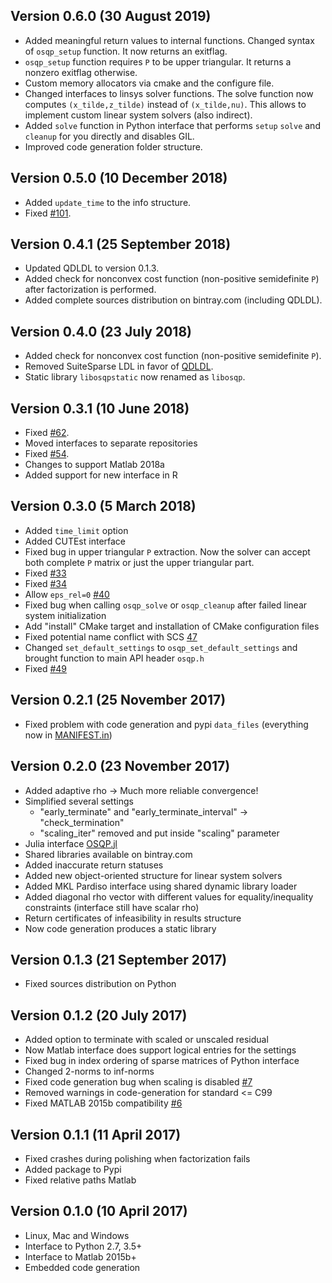 Version 0.6.0 (30 August 2019)
------------------------------
* Added meaningful return values to internal functions. Changed syntax of `osqp_setup` function. It now returns an exitflag.
* `osqp_setup` function requires `P` to be upper triangular. It returns a nonzero exitflag otherwise.
* Custom memory allocators via cmake and the configure file.
* Changed interfaces to linsys solver functions. The solve function now computes `(x_tilde,z_tilde)` instead of `(x_tilde,nu)`. This allows to implement custom linear system solvers (also indirect).
* Added `solve` function in Python interface that performs `setup` `solve` and `cleanup` for you directly and disables GIL.
* Improved code generation folder structure.


Version 0.5.0 (10 December 2018)
----------------
* Added `update_time` to the info structure.
* Fixed [#101](https://github.com/oxfordcontrol/osqp/issues/101).


Version 0.4.1 (25 September 2018)
---------------------------------
* Updated QDLDL to version 0.1.3.
* Added check for nonconvex cost function (non-positive semidefinite `P`) after factorization is performed.
* Added complete sources distribution on bintray.com (including QDLDL).


Version 0.4.0 (23 July 2018)
----------------------------
* Added check for nonconvex cost function (non-positive semidefinite `P`).
* Removed SuiteSparse LDL in favor of [QDLDL](https://github.com/oxfordcontrol/qdldl).
* Static library `libosqpstatic` now renamed as `libosqp`.


Version 0.3.1 (10 June 2018)
----------------------------
* Fixed [#62](https://github.com/oxfordcontrol/osqp/issues/62).
* Moved interfaces to separate repositories
* Fixed [#54](https://github.com/oxfordcontrol/osqp/issues/54).
* Changes to support Matlab 2018a
* Added support for new interface in R

Version 0.3.0 (5 March 2018)
----------------------------
* Added `time_limit` option
* Added CUTEst interface
* Fixed bug in upper triangular `P` extraction. Now the solver can accept both complete `P` matrix or just the upper triangular part.
* Fixed [#33](https://github.com/oxfordcontrol/osqp/issues/33)
* Fixed [#34](https://github.com/oxfordcontrol/osqp/issues/34)
* Allow `eps_rel=0` [#40](https://github.com/oxfordcontrol/osqp/issues/40)
* Fixed bug when calling `osqp_solve` or `osqp_cleanup` after failed linear system initialization
* Add "install" CMake target and installation of CMake configuration files
* Fixed potential name conflict with SCS [47](https://github.com/oxfordcontrol/osqp/issues/47)
* Changed `set_default_settings` to `osqp_set_default_settings` and brought function to main API header `osqp.h`
* Fixed [#49](https://github.com/oxfordcontrol/osqp/issues/49)


Version 0.2.1 (25 November 2017)
---------------------------------
* Fixed problem with code generation and pypi `data_files` (everything now in [MANIFEST.in](https://github.com/pypa/sampleproject/issues/30))


Version 0.2.0 (23 November 2017)
---------------------------------
*   Added adaptive rho -> Much more reliable convergence!
*   Simplified several settings
    *  "early_terminate" and "early_terminate_interval" -> "check_termination"
    *  "scaling_iter" removed and put inside "scaling" parameter
*   Julia interface [OSQP.jl](https://github.com/oxfordcontrol/OSQP.jl)
*   Shared libraries available on bintray.com
*   Added inaccurate return statuses
*   Added new object-oriented structure for linear system solvers
*   Added MKL Pardiso interface using shared dynamic library loader
*   Added diagonal rho vector with different values for equality/inequality constraints (interface still have scalar rho)
*   Return certificates of infeasibility in results structure
*   Now code generation produces a static library


Version 0.1.3 (21 September 2017)
---------------------------------
* Fixed sources distribution on Python


Version 0.1.2 (20 July 2017)
------------------------------
*   Added option to terminate with scaled or unscaled residual
*   Now Matlab interface does support logical entries for the settings
*   Fixed bug in index ordering of sparse matrices of Python interface
*   Changed 2-norms to inf-norms
*   Fixed code generation bug when scaling is disabled [#7](https://github.com/oxfordcontrol/osqp/issues/7)
*   Removed warnings in code-generation for standard <= C99
*   Fixed MATLAB 2015b compatibility [#6](https://github.com/oxfordcontrol/osqp/issues/6)


Version 0.1.1 (11 April 2017)
-----------------------------
*   Fixed crashes during polishing when factorization fails
*   Added package to Pypi
*   Fixed relative paths Matlab


Version 0.1.0 (10 April 2017)
-----------------------------
*   Linux, Mac and Windows
*   Interface to Python 2.7, 3.5+
*   Interface to Matlab 2015b+
*   Embedded code generation
